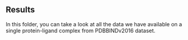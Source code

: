 ## Results 

In this folder, you can take a look at all the data we have available on a single protein-ligand complex from PDBBINDv2016 dataset. 
